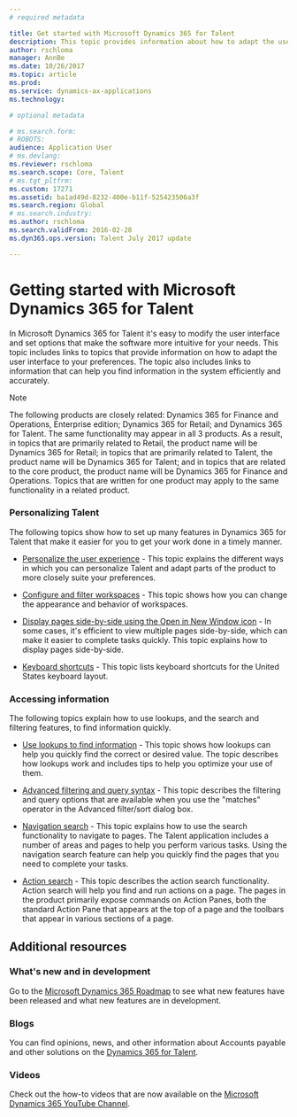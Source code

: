 ```yaml
---
# required metadata

title: Get started with Microsoft Dynamics 365 for Talent
description: This topic provides information about how to adapt the user interface to your preferences, as well as connect to the Help resources that are available within the product, and on the docs.microsoft.com site. 
author: rschloma
manager: AnnBe
ms.date: 10/26/2017
ms.topic: article
ms.prod: 
ms.service: dynamics-ax-applications
ms.technology: 

# optional metadata

# ms.search.form: 
# ROBOTS: 
audience: Application User
# ms.devlang: 
ms.reviewer: rschloma
ms.search.scope: Core, Talent
# ms.tgt_pltfrm: 
ms.custom: 17271
ms.assetid: ba1ad49d-8232-400e-b11f-525423506a3f
ms.search.region: Global
# ms.search.industry: 
ms.author: rschloma
ms.search.validFrom: 2016-02-28
ms.dyn365.ops.version: Talent July 2017 update

---
```

# Getting started with Microsoft Dynamics 365 for Talent
In Microsoft Dynamics 365 for Talent it's easy to modify the user interface and set options that make the software more intuitive for your needs. This topic includes links to topics that provide information on how to adapt the user interface to your preferences. The topic also includes links to information that can help you find information in the system efficiently and accurately. 

> [!NOTE] 
> The following products are closely related: Dynamics 365 for Finance and Operations, Enterprise edition; Dynamics 365 for Retail; and Dynamics 365 for Talent. The same functionality may appear in all 3 products. As a result, in topics that are primarily related to Retail, the product name will be Dynamics 365 for Retail; in topics that are primarily related to Talent, the product name will be Dynamics 365 for Talent; and in topics that are related to the core product, the product name will be Dynamics 365 for Finance and Operations. Topics that are written for one product may apply to the same functionality in a related product.

### Personalizing Talent 
The following topics show how to set up many features in Dynamics 365 for Talent that make it easier for you to get your work done in a timely manner. 

-   [Personalize the user experience](../fin-and-ops/get-started/personalize-user-experience.md) - This topic explains the different ways in which you can personalize Talent and adapt parts of the product to more closely suite your preferences.

-   [Configure and filter workspaces](../fin-and-ops/get-started/configure-filter-workspaces.md) - This topic shows how you can change the appearance and behavior of workspaces.

-   [Display pages side-by-side using the Open in New Window icon](../fin-and-ops/get-started/display-pages-side-by-side.md) - In some cases, it's efficient to view multiple pages side-by-side, which can make it easier to complete tasks quickly. This topic explains how to display pages side-by-side. 

-   [Keyboard shortcuts](../fin-and-ops/get-started/shortcut-keys.md) - This topic lists keyboard shortcuts for the United States keyboard layout. 

### Accessing information
The following topics explain how to use lookups, and the search and filtering features, to find information quickly. 

-   [Use lookups to find information](../fin-and-ops/get-started/use-lookups-to-find-information.md) - This topic shows how lookups can help you quickly find the correct or desired value. The topic describes how lookups work and includes tips to help you optimize your use of them.

-   [Advanced filtering and query syntax](../fin-and-ops/get-started/advanced-filtering-query-options.md) - This topic describes the filtering and query options that are available when you use the "matches" operator in the Advanced filter/sort dialog box.

-   [Navigation search](../fin-and-ops/get-started/navigation-search.md) - This topic explains how to use the search functionality to navigate to pages. The Talent application includes a number of areas and pages to help you perform various tasks. Using the navigation search feature can help you quickly find the pages that you need to complete your tasks. 

-   [Action search](../fin-and-ops/get-started/action-search.md) - This topic describes the action search functionality. Action search will help you find and run actions on a page. The pages in the product primarily expose commands on Action Panes, both the standard Action Pane that appears at the top of a page and the toolbars that appear in various sections of a page.

## Additional resources

### What's new and in development
Go to the [Microsoft Dynamics 365 Roadmap](https://roadmap.dynamics.com/#application=c6ae025f-e42a-e711-810d-3863bb363e80) to see what new features have been released and what new features are in development.

### Blogs
You can find opinions, news, and other information about Accounts payable and other solutions on the [Dynamics 365 for Talent](https://community.dynamics.com/enterprise/b/dynamics365fortalent). 

### Videos
Check out the how-to videos that are now available on the [Microsoft Dynamics 365 YouTube Channel](https://www.youtube.com/channel/UCJGCg4rB3QSs8y_1FquelBQ).

